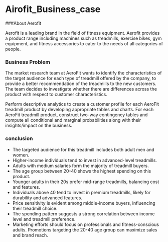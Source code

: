 # Airofit_Business_case


###About Aerofit

Aerofit is a leading brand in the field of fitness equipment. Aerofit provides a product range including machines such as treadmills, exercise bikes, gym equipment, and fitness accessories to cater to the needs of all categories of people.
 
### Business Problem

The market research team at AeroFit wants to identify the characteristics of the target audience for each type of treadmill offered by the company, to provide a better recommendation of the treadmills to the new customers. The team decides to investigate whether there are differences across the product with respect to customer characteristics.

Perform descriptive analytics to create a customer profile for each AeroFit treadmill product by developing appropriate tables and charts.
For each AeroFit treadmill product, construct two-way contingency tables and compute all conditional and marginal probabilities along with their insights/impact on the business.

### conclusion

* The targeted audience for this treadmill includes both adult men and women.
* Higher-income individuals tend to invest in advanced-level treadmills.
* Adults with medium salaries form the majority of treadmill buyers.
* The age group between 20-40 shows the highest spending on this product.
* Younger adults in their 20s prefer mid-range treadmills, balancing cost and features.
* Individuals above 40 tend to invest in premium treadmills, likely for durability and advanced features.
* Price sensitivity is evident among middle-income buyers, influencing their treadmill choice.
* The spending pattern suggests a strong correlation between income level and treadmill preference.
* Marketing efforts should focus on professionals and fitness-conscious adults. Promotions targeting the 20-40 age group can maximize sales and brand reach.
